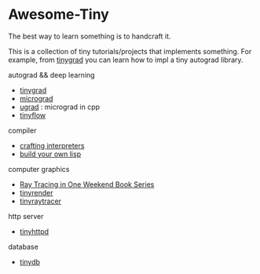 # Awesome-Tiny

The best way to learn something is to handcraft it.

This is a collection of tiny tutorials/projects that implements something. For example, from [tinygrad](https://github.com/geohot/tinygrad) you can learn how to impl a tiny autograd library.

autograd && deep learning
- [tinygrad](https://github.com/geohot/tinygrad)
- [micrograd](https://github.com/karpathy/micrograd)
- [ugrad](https://github.com/elinx/ugrad) : micrograd in cpp
- [tinyflow](https://github.com/tqchen/tinyflow)

compiler
- [crafting interpreters](https://craftinginterpreters.com/contents.html)
- [build your own lisp](http://www.buildyourownlisp.com/contents)

computer graphics
- [Ray Tracing in One Weekend Book Series](https://github.com/RayTracing/raytracing.github.io)
- [tinyrender](https://github.com/ssloy/tinyrenderer)
- [tinyraytracer](https://github.com/ssloy/tinyraytracer)

http server
- [tinyhttpd](https://github.com/EZLippi/Tinyhttpd)

database
- [tinydb](https://github.com/msiemens/tinydb)
